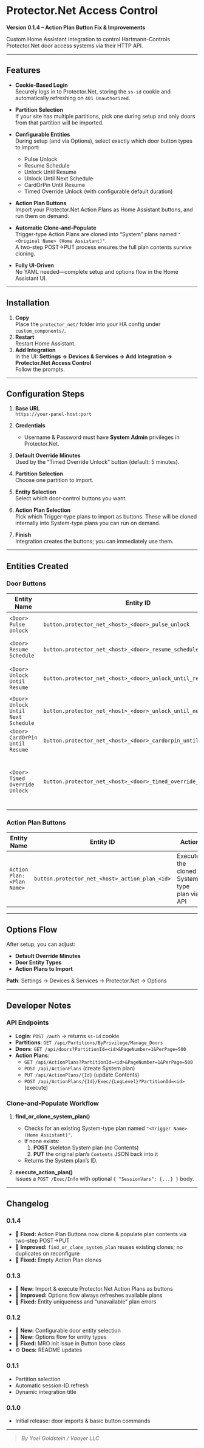# Protector.Net Access Control

**Version 0.1.4 – Action Plan Button Fix & Improvements**

Custom Home Assistant integration to control Hartmann-Controls Protector.Net door access systems via their HTTP API.  

---

## Features

- **Cookie-Based Login**  
  Securely logs in to Protector.Net, storing the `ss-id` cookie and automatically refreshing on `401 Unauthorized`.
  
- **Partition Selection**  
  If your site has multiple partitions, pick one during setup and only doors from that partition will be imported.

- **Configurable Entities**  
  During setup (and via Options), select exactly which door button types to import:
  - Pulse Unlock  
  - Resume Schedule  
  - Unlock Until Resume  
  - Unlock Until Next Schedule  
  - CardOrPin Until Resume  
  - Timed Override Unlock (with configurable default duration)

- **Action Plan Buttons**  
  Import your Protector.Net Action Plans as Home Assistant buttons, and run them on demand.  

- **Automatic Clone-and-Populate**  
  Trigger-type Action Plans are cloned into “System” plans named `"<Original Name> (Home Assistant)"`.  
  A two-step POST→PUT process ensures the full plan contents survive cloning.

- **Fully UI-Driven**  
  No YAML needed—complete setup and options flow in the Home Assistant UI.

---

## Installation

1. **Copy**  
   Place the `protector_net/` folder into your HA config under `custom_components/`.
2. **Restart**  
   Restart Home Assistant.
3. **Add Integration**  
   In the UI: **Settings → Devices & Services → Add Integration → Protector.Net Access Control**  
   Follow the prompts.

---

## Configuration Steps

1. **Base URL**  
   `https://your-panel-host:port`

2. **Credentials**  
   - Username & Password must have **System Admin** privileges in Protector.Net.

3. **Default Override Minutes**  
   Used by the “Timed Override Unlock” button (default: 5 minutes).

4. **Partition Selection**  
   Choose one partition to import.

5. **Entity Selection**  
   Select which door-control buttons you want.

6. **Action Plan Selection**  
   Pick which Trigger-type plans to import as buttons. These will be cloned internally into System-type plans you can run on demand.

7. **Finish**  
   Integration creates the buttons; you can immediately use them.

---

## Entities Created

### Door Buttons

| Entity Name                                  | Entity ID                                            | Action                                                         |
|----------------------------------------------|------------------------------------------------------|----------------------------------------------------------------|
| `<Door> Pulse Unlock`                        | `button.protector_net_<host>_<door>_pulse_unlock`    | Pulse unlock relay                                             |
| `<Door> Resume Schedule`                     | `button.protector_net_<host>_<door>_resume_schedule` | Resume normal schedule                                         |
| `<Door> Unlock Until Resume`                 | `button.protector_net_<host>_<door>_unlock_until_resume` | Unlock until manually resumed                              |
| `<Door> Unlock Until Next Schedule`          | `button.protector_net_<host>_<door>_unlock_until_next_schedule` | Unlock until next event                               |
| `<Door> CardOrPin Until Resume`              | `button.protector_net_<host>_<door>_cardorpin_until_resume` | Unlock until card/PIN                                   |
| `<Door> Timed Override Unlock`               | `button.protector_net_<host>_<door>_timed_override_unlock` | Unlock for default minutes then resume schedule        |

### Action Plan Buttons

| Entity Name                     | Entity ID                                        | Action                                         |
|---------------------------------|---------------------------------------------------|------------------------------------------------|
| `Action Plan: <Plan Name>`      | `button.protector_net_<host>_action_plan_<id>`    | Executes the cloned System-type plan via API   |

---

## Options Flow

After setup, you can adjust:

- **Default Override Minutes**  
- **Door Entity Types**  
- **Action Plans to Import**

**Path**: Settings → Devices & Services → Protector.Net → Options

---

## Developer Notes

### API Endpoints

- **Login**: `POST /auth` → returns `ss-id` cookie  
- **Partitions**: `GET /api/Partitions/ByPrivilege/Manage_Doors`  
- **Doors**: `GET /api/doors?PartitionId=<id>&PageNumber=1&PerPage=500`  
- **Action Plans**:  
  - `GET /api/ActionPlans?PartitionId=<id>&PageNumber=1&PerPage=500`  
  - `POST /api/ActionPlans` (create System plan)  
  - `PUT /api/ActionPlans/{Id}` (update Contents)  
  - `POST /api/ActionPlans/{Id}/Exec/{LogLevel}?PartitionId=<id>` (execute)

### Clone-and-Populate Workflow

1. **find_or_clone_system_plan()**  
   - Checks for an existing System-type plan named `"<Trigger Name> (Home Assistant)"`.  
   - If none exists:
     1. **POST** skeleton System plan (no Contents)  
     2. **PUT** the original plan’s `Contents` JSON back into it  
   - Returns the System plan’s ID.

2. **execute_action_plan()**  
   Issues a `POST /Exec/Info` with optional `{ "SessionVars": {...} }` body.

---

## Changelog

### 0.1.4
- 🐛 **Fixed:** Action Plan Buttons now clone & populate plan contents via two-step POST→PUT  
- 🔄 **Improved:** `find_or_clone_system_plan` reuses existing clones; no duplicates on reconfigure  
- 🐛 **Fixed:** Empty Action Plan clones  

### 0.1.3
- 🎉 **New:** Import & execute Protector.Net Action Plans as buttons  
- 🔄 **Improved:** Options flow always refreshes available plans  
- 🐛 **Fixed:** Entity uniqueness and “unavailable” plan errors  

### 0.1.2
- 🎉 **New:** Configurable door entity selection  
- 🔄 **New:** Options flow for entity types  
- 🐛 **Fixed:** MRO init issue in Button base class  
- ⚙️ **Docs:** README updates  

### 0.1.1
- Partition selection  
- Automatic session-ID refresh  
- Dynamic integration title  

### 0.1.0
- Initial release: door imports & basic button commands  

---

> _By Yoel Goldstein / Vaayer LLC_  
